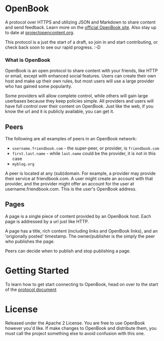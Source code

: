 # OpenBook

A protocol over HTTPS and utilizing JSON and Markdown to share content and send feedback. Learn more on the [official OpenBook site](https://projectopencontent.org/OpenBook.html). Also stay up to date at [projectopencontent.org](https://projectopencontent.org/).

This protocol is a just the start of a draft, so join in and start contributing, or check back soon to see our rapid progress. :-D

### What is OpenBook

OpenBook is an open protocol to share content with your friends, like HTTP or email, except with enhanced social features. Users can create their own host and make up their own rules, but most users will use a large provider who has gained some popularity. 

Some providers will allow complete control, while others will gain large userbases because they keep policies simple. All providers and users will have full control over their content on OpenBook. Just like the web, if you know the url and it is publicly available, you can get it. 

## Peers

The following are all examples of peers in an OpenBook network:

* `username.friendbook.com` - the super-peer, or provider, is `friendbook.com`
* `first.last.name` - while `last.name` could be the provider, it is not in this case
* `myblog.org`

A peer is located at any (sub)domain. For example, a provider may provide their service at friendbook.com. A user might create an account with that provider, and the provider might offer an account for the user at username.friendbook.com. This is the user's OpenBook address.


## Pages

A page is a single piece of content provided by an OpenBook host. Each page is addressed by a url just like HTTP. 

A page has a title, rich content (including links and OpenBook links), and an 'origionally posted' timestamp. The owner/publisher is the simply the peer who publishes the page.

Peers can decide when to publish and stop publishing a page.

# Getting Started

To learn how to get start connecting to OpenBook, head on over to the start of the [protocol document](Protocol.md)

# License

Released under the Apache 2 License. You are free to use OpenBook however you'd like. If make changes to OpenBook and distribute them, you must call the project something else to avoid confusion with this one.

